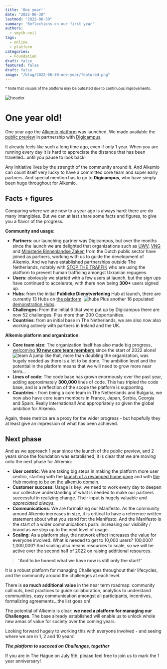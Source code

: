 ```yaml
---
title: 'One year!'
date: "2022-06-30"
lastmod: "2022-06-30"
summary: 'Reflections on our first year'
authors:
  - smyth-neil
tags:
  - online
  - platform
categories:
  - Foundation
draft: false
featured: false
draft: false
image: "/blog/2022-06-30-one-year/featured.png"
---
```


<sup>* Note that visuals of the platform may be outdated due to continuous improvements.</sup>

![header](/blog/2022-06-30-one-year/header.png)
# One year old!

One year ago the [Alkemio platform](https://alkem.io) was launched. We made available the [public preview](https://www.alkemio.org/post/2021-07-public-preview-video/) in partnership with [Digicampus](https://digicampus.tech). 

It already feels like such a long time ago, even if only 1 year. When you are running every day it is hard to appreciate the distance that has been travelled...until you pause to look back!

Any initiative lives by the strength of the community around it. And Alkemio can count itself very lucky to have a committed core team and super early partners. And special mention has to go to **Digicampus**, who have simply been huge throughout for Alkemio. 

## Facts + figures
Comparing where we are now to a year ago is always hard: there are do many intangibles. But we can at last share some facts and figures, to give you a flavor of the progress. 

**Community and usage**: 
* **Partners**: our launching partner was Digicampus, but over the months since the launch we are delighted that organizations such as [UWV](https://www.uwv.nl/particulieren/), [VNG](https://vng.nl) and [Ministerie Binnenlandse Zaken](https://www.rijksoverheid.nl/ministeries/ministerie-van-binnenlandse-zaken-en-koninkrijksrelaties) from the Dutch public sector have joined as partners, working with us to guide the development of Alkemio. 
And we have established partnerships outside The Netherlands, notably with [STOP THE TRAFFIK](https://stopthetraffik.org) who are using the platform to prevent human trafficing amongst Ukranian regugees.
* **Users**: obviously we started with a few users at launch, but the sign ups have continued to accelerate, with there now being **300+** users signed up.
* **Hubs**: from the initial **Publieke Dienstverlening** Hub at launch, there are currently 13 Hubs on [the platform](https://alkem.io):
![hubs](/blog/2022-06-30-one-year/hubs.png)
Plus another 16 populated [demonstration Hubs](https://demo.alkem.io). 
* **Challenges**: From the initial 6 that were put up by Digicampus there are now 52 challenges. Plus more than 200 Opportunities.
* **Countries**: from an initial base in The Netherlands, we are also now also working actively with partners in Ireland and the UK.

**Alkemio platform and organization**:
* **Core team size**: The organization itself has also made big progress, [welcoming **10 new core team members**](https://alkemio.org/about/) since the start of 2022 alone! 
![team](/blog/2022-06-30-one-year/team.png)
A jump like that, more than doubling the organization, was hugely needed as there is a lot to be done. The ambition level and the potential in the platform means that we will need to grow more near term...
* **Lines of code**: The code base has grown enormously over the past year, adding approximately **300,000** lines of code. This has tripled the code base, and is a reflection of the scope the platform is supporting.  
* **Countries** - from being a core team in The Netherlands and Bulgaria, we now also have core team members in France, Japan, Serbia, Georgia and Spain. Really international! And appropriately so given the global ambition for Alkemio.

Again, these metrics are a proxy for the wider progress - but hopefully they at least give an impression of what has been achieved.

## Next phase
And as we approach 1 year since the launch of the public preview, and 2 years since the foundation was established, it is clear that we are moving onto the next phase for Alkemio:
* **User centric**: We are taking big steps in making the platform more user centric, starting with the [launch of a revamped home page](https://alkemio.org/post/2022-06-29-home-page/) and with [the Hub moving to be on the alkem.io domain](https://alkemio.org/post/2022-06-28-domain/).
* **Customer success**: Usage is key: we need to work every day to deepen our collective understanding of what is needed to make our partners successful in realizing change. Their input is hugely valuable and _appreciated always_. 
* **Communications**: We are formalizing our Manifesto. As the community around Alkemio increases in size, it is critical to have a reference written statement about what you stand for: the Manifesto. And the Manifesto is the start of a wider communications push: increasing our visibility / brand as we step up to the next level of usage. 
* **Scaling**: As a platform play, the network effect increases the value for everyone involved. What is needed to get to 10,000 users? 100,000? 1,000,000? And scaling also means resources to scale, so we will be active over the second half of 2022 on raising additional resources.

> "**And to be honest what we have now is still only the start!**"

It is a robust platform for managing Challenges throughout their lifecycles, and the community around the challenges at each level. 

There is **so much additional value** in the near term roadmap: community call outs, best practices to guide collaboration, analytics to understand communities,  easy communication amongst all participants, incentives, formalizing agreements...the list goes on! 

The potential of Alkemio is clear: __we need a platform for managing our Challenges__. The base already established will enable us to unlock whole new areas of value for society over the coming years. 

Looking forward hugely to working this with everyone involved - and seeing where we are in 1, 2 and 10 years!

**_The platform to succeed on Challenges, together_**

If you are in The Hague on July 5th, please feel free to join us to mark the 1 year anniversary!
